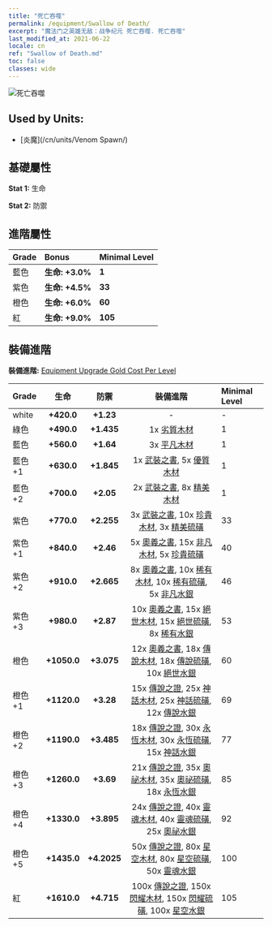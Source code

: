```yaml
---
title: "死亡吞噬"
permalink: /equipment/Swallow of Death/
excerpt: "魔法门之英雄无敌：战争纪元 死亡吞噬. 死亡吞噬"
last_modified_at: 2021-06-22
locale: cn
ref: "Swallow of Death.md"
toc: false
classes: wide
---
```


  ![死亡吞噬](/images/e/e_5092.png)

## Used by Units:

* [炎魔](/cn/units/Venom Spawn/) 


## 基礎屬性
 **Stat 1:** 生命

 **Stat 2:** 防禦

## 進階屬性

  |     Grade    |   Bonus | Minimal Level | 
  |:-------------|:--------|:--------------| 
  | 藍色 | **生命: +3.0%** | **1** | 
  | 紫色 | **生命: +4.5%** | **33** | 
  | 橙色 | **生命: +6.0%** | **60** | 
  | 紅 | **生命: +9.0%** | **105** | 


## 裝備進階
 **裝備進階:** [Equipment Upgrade Gold Cost Per Level](/equipment/EquipmentUpgradeCostPerLevel/) 

  |          Grade      | 生命 | 防禦 | 裝備進階 | Minimal Level |
  |:--------------------|:---------:|:---------:|:----------------:|:--------------|
  | white | **+420.0** | **+1.23** | - | - |
  | 綠色 | **+490.0** | **+1.435** | 1x [劣質木材](/cn/Items/mat_1/) | 1 |
  | 藍色 | **+560.0** | **+1.64** | 3x [平凡木材](/cn/Items/mat_7/) | 1 |
  | 藍色 +1 | **+630.0** | **+1.845** | 1x [武裝之書](/cn/Items/mat_18/), 5x [優質木材](/cn/Items/mat_13/) | 1 |
  | 藍色 +2 | **+700.0** | **+2.05** | 2x [武裝之書](/cn/Items/mat_25/), 8x [精美木材](/cn/Items/mat_20/) | 1 |
  | 紫色 | **+770.0** | **+2.255** | 3x [武裝之書](/cn/Items/mat_32/), 10x [珍貴木材](/cn/Items/mat_27/), 3x [精美硫磺](/cn/Items/mat_22/) | 33 |
  | 紫色 +1 | **+840.0** | **+2.46** | 5x [奧義之書](/cn/Items/mat_39/), 15x [非凡木材](/cn/Items/mat_34/), 5x [珍貴硫磺](/cn/Items/mat_29/) | 40 |
  | 紫色 +2 | **+910.0** | **+2.665** | 8x [奧義之書](/cn/Items/mat_46/), 10x [稀有木材](/cn/Items/mat_41/), 10x [稀有硫磺](/cn/Items/mat_43/), 5x [非凡水銀](/cn/Items/mat_35/) | 46 |
  | 紫色 +3 | **+980.0** | **+2.87** | 10x [奧義之書](/cn/Items/mat_53/), 15x [絕世木材](/cn/Items/mat_48/), 15x [絕世硫磺](/cn/Items/mat_50/), 8x [稀有水銀](/cn/Items/mat_42/) | 53 |
  | 橙色 | **+1050.0** | **+3.075** | 12x [奧義之書](/cn/Items/mat_60/), 18x [傳說木材](/cn/Items/mat_55/), 18x [傳說硫磺](/cn/Items/mat_57/), 10x [絕世水銀](/cn/Items/mat_49/) | 60 |
  | 橙色 +1 | **+1120.0** | **+3.28** | 15x [傳說之證](/cn/Items/mat_67/), 25x [神話木材](/cn/Items/mat_62/), 25x [神話硫磺](/cn/Items/mat_64/), 12x [傳說水銀](/cn/Items/mat_56/) | 69 |
  | 橙色 +2 | **+1190.0** | **+3.485** | 18x [傳說之證](/cn/Items/mat_74/), 30x [永恆木材](/cn/Items/mat_69/), 30x [永恆硫磺](/cn/Items/mat_71/), 15x [神話水銀](/cn/Items/mat_63/) | 77 |
  | 橙色 +3 | **+1260.0** | **+3.69** | 21x [傳說之證](/cn/Items/mat_81/), 35x [奧祕木材](/cn/Items/mat_76/), 35x [奧祕硫磺](/cn/Items/mat_78/), 18x [永恆水銀](/cn/Items/mat_70/) | 85 |
  | 橙色 +4 | **+1330.0** | **+3.895** | 24x [傳說之證](/cn/Items/mat_88/), 40x [靈魂木材](/cn/Items/mat_83/), 40x [靈魂硫磺](/cn/Items/mat_85/), 25x [奧祕水銀](/cn/Items/mat_77/) | 92 |
  | 橙色 +5 | **+1435.0** | **+4.2025** | 50x [傳說之證](/cn/Items/mat_95/), 80x [星空木材](/cn/Items/mat_90/), 80x [星空硫磺](/cn/Items/mat_92/), 50x [靈魂水銀](/cn/Items/mat_84/) | 100 |
  | 紅 | **+1610.0** | **+4.715** | 100x [傳說之證](/cn/Items/mat_102/), 150x [閃耀木材](/cn/Items/mat_97/), 150x [閃耀硫磺](/cn/Items/mat_99/), 100x [星空水銀](/cn/Items/mat_91/) | 105 |

